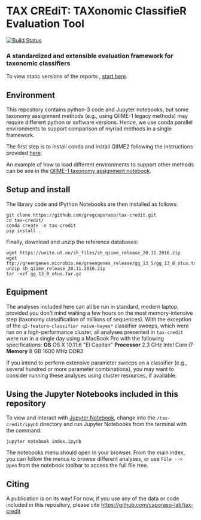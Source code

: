 # TAX CREdiT: TAXonomic ClassifieR Evaluation Tool

[![Build Status](https://travis-ci.org/caporaso-lab/tax-credit.svg?branch=master)](https://travis-ci.org/caporaso-lab/tax-credit)

### A standardized and extensible evaluation framework for taxonomic classifiers

To view static versions of the reports , [start here](https://github.com/caporaso-lab/tax-credit/blob/master/ipynb/Index.ipynb).


Environment
-----------------
This repository contains python-3 code and Jupyter notebooks, but some taxonomy assignment methods (e.g., using QIIME-1 legacy methods) may require different python or software versions. Hence, we use conda parallel environments to support comparison of myriad methods in a single framework.

The first step is to install conda and install QIIME2 following the instructions provided [here](https://docs.qiime2.org/2017.6/install/native/).

An example of how to load different environments to support other methods can be see in the [QIIME-1 taxonomy assignment notebook](https://github.com/caporaso-lab/tax-credit/blob/master/ipynb/mock-community/taxonomy-assignment-qiime1.ipynb).


Setup and install
-----------------
The library code and IPython Notebooks are then installed as follows:

```
git clone https://github.com/gregcaporaso/tax-credit.git
cd tax-credit/
conda create -n tax-credit
pip install .
```

Finally, download and unzip the reference databases:

```
wget https://unite.ut.ee/sh_files/sh_qiime_release_20.11.2016.zip
wget ftp://greengenes.microbio.me/greengenes_release/gg_13_5/gg_13_8_otus.tar.gz
unzip sh_qiime_release_20.11.2016.zip
tar -xzf gg_13_8_otus.tar.gz
```

Equipment
------------------
The analyses included here can all be run in standard, modern laptop, provided you don't mind waiting a few hours on the most memory-intensive step (taxonomy classification of millions of sequences). With the exception of the `q2-feature-classifier naive-bayes*` classifier sweeps, which were run on a high-performance cluster, all analyses presented in ``tax-credit`` were run in a single day using a MacBook Pro with the following specifications:
**OS** OS X 10.11.6 "El Capitan"
**Processor** 2.3 GHz Intel Core i7
**Memory** 8 GB 1600 MHz DDR3

If you intend to perform extensive parameter sweeps on a classifier (e.g., several hundred or more parameter combinations), you may want to consider running these analyses using cluster resources, if available.


Using the Jupyter Notebooks included in this repository
-------------------------------------------------------

To view and interact with [Jupyter Notebook](http://jupyter.org/), change into the ``/tax-credit/ipynb`` directory and run Jupyter Notebooks from the terminal with the command:

``jupyter notebook index.ipynb``

The notebooks menu should open in your browser. From the main index, you can follow the menus to browse different analyses, or use ``File --> Open`` from the notebook toolbar to access the full file tree.


Citing
------

A publication is on its way! For now, if you use any of the data or code included in this repository, please cite https://github.com/caporaso-lab/tax-credit
